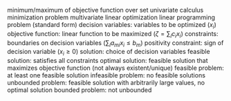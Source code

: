 minimum/maximum of objective function over set
univariate
	calculus minimization problem
multivariate
	linear optimization
linear programming problem (standard form)
	decision variables: variables to be optimized ($x_i$)
	objective function: linear function to be maximized ($\zeta = \sum_i c_ix_i$)
	constraints: boundaries on decision variables ($\sum_i a_{mi}x_i \leq b_m$)
		positivity constraint: sign of decision variable ($x_i \geq 0$)
	solution: choice of decision variables
		feasible solution: satisfies all constraints
			optimal solution: feasible solution that maximizes objective function (not always existent/unique)
	feasible problem: at least one feasible solution
	infeasible problem: no feasible solutions
	unbounded problem: feasible solution with arbitrarily large values, no optimal solution
	bounded problem: not unbounded
